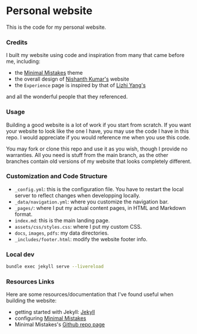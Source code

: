# Personal website
This is the code for my personal website.

### Credits
I built my website using code and inspiration from many that came before me, including:
- the [Minimal Mistakes](https://mmistakes.github.io/minimal-mistakes/) theme
- the overall design of [Nishanth Kumar's](https://nishanthjkumar.com) website
- the `Experience` page is inspired by that of [Lizhi Yang's](https://lzyang2000.github.io)

and all the wonderful people that they referenced. 

### Usage
Building a good website is a lot of work if you start from scratch. If you want your website to look like the one I have, 
you may use the code I have in this repo. I would appreciate if you would reference me when you use this code.

You may fork or clone this repo and use it as you wish, though I provide no warranties. All you need is stuff from the main branch, as the other branches contain old versions of my website that looks completely different.

### Customization and Code Structure
- `_config.yml`: this is the configuration file. You have to restart the local server to reflect changes when developping locally. 
- `_data/navigation.yml`: where you customize the navigation bar. 
- `_pages/`: where I put my actual content pages, in HTML and Markdown format.
- `index.md`: this is the main landing page. 
- `assets/css/styles.css`: where I put my custom CSS.
- `docs`, `images`, `pdfs`: my data directories. 
- `_includes/footer.html`: modify the website footer info.

### Local dev
```bash
bundle exec jekyll serve --livereload
```

### Resources Links
Here are some resources/documentation that I've found useful when building the website:
- getting started with Jekyll: [Jekyll](https://jekyllrb.com/)
- configuring [Minimal Mistakes](https://mmistakes.github.io/minimal-mistakes/docs/configuration/)
- Minimal Mistakes's [Github repo page](https://github.com/mmistakes/minimal-mistakes)